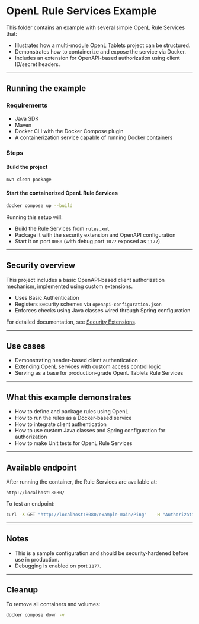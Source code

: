 # OpenL Rule Services Example

This folder contains an example with several simple OpenL Rule Services that:

- Illustrates how a multi-module OpenL Tablets project can be structured.
- Demonstrates how to containerize and expose the service via Docker.
- Includes an extension for OpenAPI-based authorization using client ID/secret headers.

---

## Running the example

### Requirements

- Java SDK
- Maven
- Docker CLI with the Docker Compose plugin
- A containerization service capable of running Docker containers

### Steps

#### Build the project

```bash
mvn clean package
```

#### Start the containerized OpenL Rule Services

```bash
docker compose up --build
```

Running this setup will:

- Build the Rule Services from `rules.xml`
- Package it with the security extension and OpenAPI configuration
- Start it on port `8080` (with debug port `1077` exposed as `1177`)

---

## Security overview

This project includes a basic OpenAPI-based client authorization mechanism, implemented using custom extensions.

- Uses Basic Authentication
- Registers security schemes via `openapi-configuration.json`
- Enforces checks using Java classes wired through Spring configuration

For detailed documentation, see [Security Extensions](../../Security.md).

---

## Use cases

- Demonstrating header-based client authentication
- Extending OpenL services with custom access control logic
- Serving as a base for production-grade OpenL Tablets Rule Services

---

## What this example demonstrates

- How to define and package rules using OpenL
- How to run the rules as a Docker-based service
- How to integrate client authentication
- How to use custom Java classes and Spring configuration for authorization
- How to make Unit tests for OpenL Rule Services

---

## Available endpoint

After running the container, the Rule Services are available at:

```
http://localhost:8080/
```

To test an endpoint:

```bash
curl -X GET "http://localhost:8080/example-main/Ping"   -H "Authorization: Basic b3BlbmxfdXNlcjpvcGVubF9wYXNzd29yZA==" -v
```

---

## Notes

- This is a sample configuration and should be security-hardened before use in production.
- Debugging is enabled on port `1177`.

---

## Cleanup

To remove all containers and volumes:

```bash
docker compose down -v
```